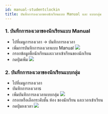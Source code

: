 ```yaml
---
id: manual-studentclockin
title: บันทึกการลงเวลาของนักเรียนแบบ Manual และ แบบกลุ่ม
---
```

### 1. บันทึกการลงเวลาของนักเรียนแบบ Manual
* ไปที่เมนูการลงเวลา -> บันทึกการลงเวลา
* เพิ่มการบันทึกการลงเวลาแบบ Manual
![](https://drive.google.com/thumbnail?id=1149ia_87bHAUTkKui_AVv4FbQ0BcctfW&sz=w1000-h640)
* กรอกข้อมูลชื่อนักเรียนและเวลาเข้าเรียนของนักเรียน
* กดปุ่มเพิ่ม
![](https://drive.google.com/thumbnail?id=1FP4hfoqwilm6Zi8dUjmGKWFkgt00u9dg&sz=w1000-h640)
### 2. บันทึกการลงเวลาของนักเรียนแบบกลุ่ม
* ไปที่เมนูการลงเวลา
* บันทึกการลงเวลาs
* เพิ่มบันทึกการลงเวลาแบบกลุ่ม
 ![](https://drive.google.com/thumbnail?id=1BO1AIXOO53hM5_YNhUt7GdBz97JVn_uf&sz=w1000-h640)
* กรอกหรือเลือกระดับชั้น ห้อง ของนักเรียน และเวลาเข้าเรียน
* กดปุ่มลงเวลา
 ![](https://drive.google.com/thumbnail?id=1XuaIGItxquRvMlou_SpDjao6T-qhe7uz&sz=w1000-h640)

    